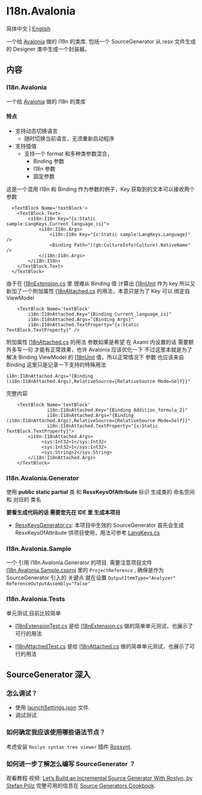 # I18n.Avalonia

简体中文 | [English](./README.en.md)

一个给 [Avalonia](https://github.com/AvaloniaUI/Avalonia) 做的 I18n 的类库.
包括一个 SourceGenerator 从 resx 文件生成的 Designer 类中生成一个封装器。

## 内容

### I18n.Avalonia

一个给 [Avalonia](https://github.com/AvaloniaUI/Avalonia) 做的 I18n 的类库

#### 特点

- 支持动态切换语言
    - 随时切换当前语言，无须重新启动程序
- 支持插值
    - 支持一个 format 和多种类参数混合，
        - Binding 参数
        - I18n 参数
        - 固定参数

这是一个混用 I18n 和 Binding 作为参数的例子，Key 获取到的文本可以接收两个参数

``` xaml
  <TextBlock Name='textBlock'>
    <TextBlock.Text>
        <i18n:I18n Key="{x:Static sample:LangKeys.Current_language_is}">
            <i18n:I18n.Args>
                <i18n:I18n Key="{x:Static sample:LangKeys.Language}" />
                <Binding Path="((gb:CultureInfo)Culture).NativeName" />
            </i18n:I18n.Args>
        </i18n:I18n>
    </TextBlock.Text>
  </TextBlock>
```

由于在 [I18nExtension.cs](./src/I18n.Avalonia/I18nExtension.cs) 里 很难从 Binding 值
计算出 [I18nUnit](./src/I18n.Avalonia/I18nUnit.cs) 作为 key
所以又新加了一个附加属性 [I18nAttached.cs](./src/I18n.Avalonia/I18nAttached.cs) 的用法，本意只是为了 Key 可以 绑定自
ViewModel

``` xaml
    <TextBlock Name='textBlock'
        i18n:I18nAttached.Key="{Binding Current_language_is}"
        i18n:I18nAttached.Args="{Binding Args}"
        i18n:I18nAttached.TextProperty="{x:Static TextBlock.TextProperty}" />
```

附加属性 [I18nAttached.cs](./src/I18n.Avalonia/I18nAttached.cs) 的用法 参数如果是希望 在 Axaml 内设置的话 需要额外多写一句
才能有正常效果，也许 Avalonia 应该优化一下
不过这里本就是为了解决 Binding ViewModel 的 [I18nUnit](./src/I18n.Avalonia/I18nUnit.cs) 值，所以正常情况下 参数 也应该来自
Binding 这里只是记录一下支持的特殊用法

``` xaml
i18n:I18nAttached.Args="{Binding (i18n:I18nAttached.Args),RelativeSource={RelativeSource Mode=Self}}"
```

完整内容

``` xaml
    <TextBlock Name='textBlock'
               i18n:I18nAttached.Key="{Binding Addition_formula_2}"
               i18n:I18nAttached.Args="{Binding (i18n:I18nAttached.Args),RelativeSource={RelativeSource Mode=Self}}"
               i18n:I18nAttached.TextProperty="{x:Static TextBlock.TextProperty}">
        <i18n:I18nAttached.Args>
             <sys:Int32>1</sys:Int32>
             <sys:Int32>1</sys:Int32>
             <sys:String>2</sys:String>
        </i18n:I18nAttached.Args>
    </TextBlock>
```

### I18n.Avalonia.Generator

使用 **public static partial** 类 和 **ResxKeysOfAttribute** 标识 生成类的 命名空间 和 对应的 类名


**要看生成代码的话 需要您先在 IDE 里 生成本项目**

- [ResxKeysGenerator.cs](./src/I18n.Avalonia.Generator/ResxKeysGenerator.cs):
  本项目中生效的 SourceGenerator 首先会生成 ResxKeysOfAttribute 供项目使用，用法可参考 [LangKeys.cs](./src/I18n.Avalonia.Sample/I18ns/LangKeys.cs)

### I18n.Avalonia.Sample

一个 引用 I18n.Avalonia.Generator 的项目. 需要注意项目文件 [I18n.Avalonia.Sample.csproj](./src/I18n.Avalonia.Sample/I18n.Avalonia.Sample.csproj) 里的 `ProjectReference`
, 确保是作为SourceGenerator 引入的 关键点 就在设置 `OutputItemType="Analyzer" ReferenceOutputAssembly="false"`

### I18n.Avalonia.Tests

单元测试,目前比较简单

- [I18nExtensionTest.cs](./src/I18n.Avalonia.Tests/I18nExtensionTest.cs)
  是给 [I18nExtension.cs](./src/I18n.Avalonia/I18nExtension.cs) 做的简单单元测试，也展示了可行的用法

- [I18nAttachedTest.cs](./src/I18n.Avalonia.Tests/I18nAttachedTest.cs)
  是给 [I18nAttached.cs](./src/I18n.Avalonia/I18nAttached.cs) 做的简单单元测试，也展示了可行的用法

## SourceGenerator 深入

### 怎么调试？

- 使用 [launchSettings.json](./src/I18n.Avalonia.Generator/Properties/launchSettings.json) 文件.
- 调试测试.

### 如何确定我应该使用哪些语法节点？

考虑安装 `Roslyn syntax tree viewer` 插件 [Rossynt](https://plugins.jetbrains.com/plugin/16902-rossynt/).

### 如何进一步了解怎么编写 SourceGenerator ？

观看教程
视频: [Let’s Build an Incremental Source Generator With Roslyn, by Stefan Pölz](https://youtu.be/azJm_Y2nbAI)
完整可用的信息在 [Source Generators Cookbook](https://github.com/dotnet/roslyn/blob/main/docs/features/source-generators.cookbook.md).
